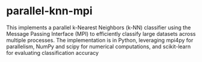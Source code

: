 # parallel-knn-mpi
This  implements a parallel k-Nearest Neighbors (k-NN) classifier using the Message Passing Interface (MPI) to efficiently classify large datasets across multiple processes. The implementation is in Python, leveraging mpi4py for parallelism, NumPy and scipy for numerical computations, and scikit-learn for evaluating classification accuracy
